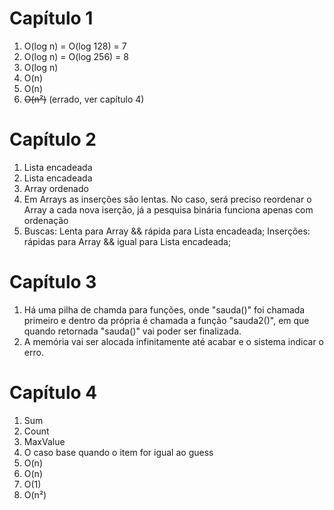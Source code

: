 # Capítulo 1
1. O(log n) = O(log 128) = 7
2. O(log n) = O(log 256) = 8 
3. O(log n)
4. O(n) 
5. O(n)
6. ~~O(n²)~~ (errado, ver capítulo 4)

# Capítulo 2
1. Lista encadeada
2. Lista encadeada
3. Array ordenado
4. Em Arrays as inserções são lentas. No caso, será preciso reordenar o Array a cada nova iserção, já a pesquisa binária funciona apenas com ordenação
5. Buscas: Lenta para Array && rápida para Lista encadeada; Inserções: rápidas para Array && igual para Lista encadeada;

# Capítulo 3
1. Há uma pilha de chamda para funções, onde "sauda()" foi chamada primeiro e dentro da própria é chamada a função "sauda2()", em que quando retornada "sauda()" vai poder ser finalizada.
2. A memória vai ser alocada infinitamente até acabar e o sistema indicar o erro.

# Capítulo 4
1. Sum
2. Count
3. MaxValue
4. O caso base quando o item for igual ao guess
5. O(n)
6. O(n)
7. O(1)
8. O(n²)